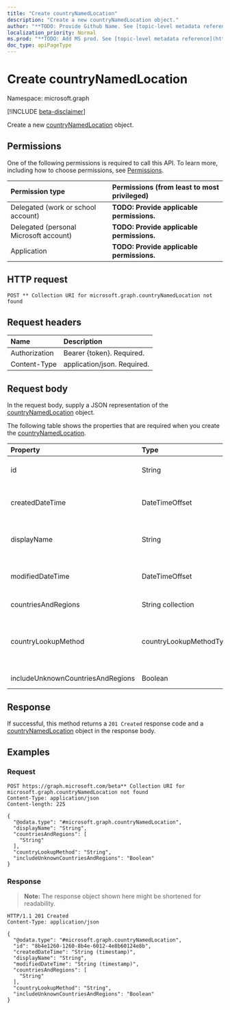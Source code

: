 ```yaml
---
title: "Create countryNamedLocation"
description: "Create a new countryNamedLocation object."
author: "**TODO: Provide Github Name. See [topic-level metadata reference](https://msgo.azurewebsites.net/add/document/guidelines/metadata.html#topic-level-metadata)**"
localization_priority: Normal
ms.prod: "**TODO: Add MS prod. See [topic-level metadata reference](https://msgo.azurewebsites.net/add/document/guidelines/metadata.html#topic-level-metadata)**"
doc_type: apiPageType
---
```


# Create countryNamedLocation
Namespace: microsoft.graph

[!INCLUDE [beta-disclaimer](../../includes/beta-disclaimer.md)]

Create a new [countryNamedLocation](../resources/countrynamedlocation.md) object.

## Permissions
One of the following permissions is required to call this API. To learn more, including how to choose permissions, see [Permissions](/graph/permissions-reference).

|Permission type|Permissions (from least to most privileged)|
|:---|:---|
|Delegated (work or school account)|**TODO: Provide applicable permissions.**|
|Delegated (personal Microsoft account)|**TODO: Provide applicable permissions.**|
|Application|**TODO: Provide applicable permissions.**|

## HTTP request

<!-- {
  "blockType": "ignored"
}
-->
``` http
POST ** Collection URI for microsoft.graph.countryNamedLocation not found
```

## Request headers
|Name|Description|
|:---|:---|
|Authorization|Bearer {token}. Required.|
|Content-Type|application/json. Required.|

## Request body
In the request body, supply a JSON representation of the [countryNamedLocation](../resources/countrynamedlocation.md) object.

The following table shows the properties that are required when you create the [countryNamedLocation](../resources/countrynamedlocation.md).

|Property|Type|Description|
|:---|:---|:---|
|id|String|**TODO: Add Description** Inherited from [entity](../resources/entity.md)|
|createdDateTime|DateTimeOffset|**TODO: Add Description** Inherited from [namedLocation](../resources/namedlocation.md)|
|displayName|String|**TODO: Add Description** Inherited from [namedLocation](../resources/namedlocation.md)|
|modifiedDateTime|DateTimeOffset|**TODO: Add Description** Inherited from [namedLocation](../resources/namedlocation.md)|
|countriesAndRegions|String collection|**TODO: Add Description**|
|countryLookupMethod|countryLookupMethodType|**TODO: Add Description**. Possible values are: `clientIpAddress`, `authenticatorAppGps`, `unknownFutureValue`.|
|includeUnknownCountriesAndRegions|Boolean|**TODO: Add Description**|



## Response

If successful, this method returns a `201 Created` response code and a [countryNamedLocation](../resources/countrynamedlocation.md) object in the response body.

## Examples

### Request
<!-- {
  "blockType": "request",
  "name": "create_countrynamedlocation_from_"
}
-->
``` http
POST https://graph.microsoft.com/beta** Collection URI for microsoft.graph.countryNamedLocation not found
Content-Type: application/json
Content-length: 225

{
  "@odata.type": "#microsoft.graph.countryNamedLocation",
  "displayName": "String",
  "countriesAndRegions": [
    "String"
  ],
  "countryLookupMethod": "String",
  "includeUnknownCountriesAndRegions": "Boolean"
}
```


### Response
>**Note:** The response object shown here might be shortened for readability.
<!-- {
  "blockType": "response",
  "truncated": true,
  "@odata.type": "microsoft.graph.countryNamedLocation"
}
-->
``` http
HTTP/1.1 201 Created
Content-Type: application/json

{
  "@odata.type": "#microsoft.graph.countryNamedLocation",
  "id": "8b4e1260-1260-8b4e-6012-4e8b60124e8b",
  "createdDateTime": "String (timestamp)",
  "displayName": "String",
  "modifiedDateTime": "String (timestamp)",
  "countriesAndRegions": [
    "String"
  ],
  "countryLookupMethod": "String",
  "includeUnknownCountriesAndRegions": "Boolean"
}
```

